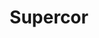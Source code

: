 ---
title: "Supercor"
url: /madrid/supercor-paseo-de-san-millan-de-la-cogolla/
shop: supermercado
---